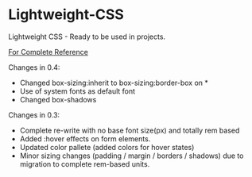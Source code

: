 # Lightweight-CSS
Lightweight CSS - Ready to be used in projects.

[For Complete Reference](https://ikevinshah.github.io/lightweight-css/dist/)

Changes in 0.4: 
* Changed box-sizing:inherit to box-sizing:border-box on *
* Use of system fonts as default font
* Changed box-shadows

Changes in 0.3:

* Complete re-write with no base font size(px) and totally rem based
* Added :hover effects on form elements.
* Updated color pallete (added colors for hover states)
* Minor sizing changes (padding / margin / borders / shadows) due to migration to complete rem-based units.